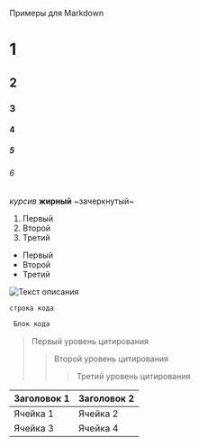 Примеры для Markdown

# 1
## 2
### 3
#### 4
##### 5
###### 6

*курсив*
__жирный__
~зачеркнутый~

1. Первый
2. Второй
3. Третий

- Первый
- Второй
- Третий

![Текст описания](https://www.example.com/image.jpg)

`строка кода`

```java
 Блок кода
```

> Первый уровень цитирования
>> Второй уровень цитирования
>>> Третий уровень цитирования


| Заголовок 1 | Заголовок 2 |
| ----------- | ----------- |
| Ячейка 1    | Ячейка 2   |
| Ячейка 3    | Ячейка 4   |
